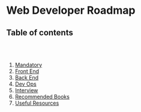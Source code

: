 [✔]: assets/images/checkbox-small-blue.png

# Web Developer Roadmap

## Table of contents

<br /><br />

1. [Mandatory](sections/mandatory)
2. [Front End](sections/front-end)
3. [Back End](sections/back-end)
4. [Dev Ops](sections/dev-ops)
5. [Interview](sections/interview)
6. [Recommended Books](sections/recommended-books)
7. [Useful Resources](sections/useful-resources)

<br /><br />
